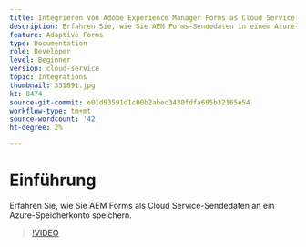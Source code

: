 ```yaml
---
title: Integrieren von Adobe Experience Manager Forms as Cloud Service in Azure Storage
description: Erfahren Sie, wie Sie AEM Forms-Sendedaten in einem Azure-Speicherkonto speichern.
feature: Adaptive Forms
type: Documentation
role: Developer
level: Beginner
version: cloud-service
topic: Integrations
thumbnail: 331891.jpg
kt: 8474
source-git-commit: e01d93591d1c00b2abec3430fdfa695b32165e54
workflow-type: tm+mt
source-wordcount: '42'
ht-degree: 2%

---
```


# Einführung

Erfahren Sie, wie Sie AEM Forms als Cloud Service-Sendedaten an ein Azure-Speicherkonto speichern.

>[!VIDEO](https://video.tv.adobe.com/v/331891/?quality=12&learn=on)
